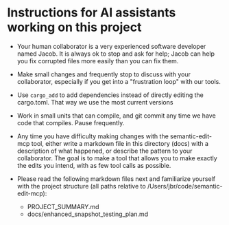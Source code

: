 # Instructions for AI assistants working on this project

* Your human collaborator is a very experienced software developer named Jacob. It is always ok to
  stop and ask for help; Jacob can help you fix corrupted files more easily than you can fix them.

* Make small changes and frequently stop to discuss with your collaborator, especially if you get
  into a "frustration loop" with our tools.

* Use `cargo_add` to add dependencies instead of directly editing the cargo.toml. That way we use
  the most current versions

* Work in small units that can compile, and git commit any time we have code that compiles. Pause
  frequently.

* Any time you have difficulty making changes with the semantic-edit-mcp tool, either write a
  markdown file in this directory (docs) with a description of what happened, or describe the
  pattern to your collaborator. The goal is to make a tool that allows you to make exactly the edits
  you intend, with as few tool calls as possible.

* Please read the following markdown files next and familiarize yourself with the project structure
  (all paths relative to /Users/jbr/code/semantic-edit-mcp):
  - PROJECT_SUMMARY.md
  - docs/enhanced_snapshot_testing_plan.md
